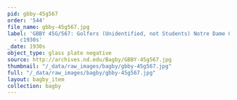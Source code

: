 ```yaml
---
pid: gbby-45g567
order: '544'
file_name: gbby-45g567.jpg
label: 'GBBY 45G/567: Golfers (Unidentified, not Students) Notre Dame Golf Course
  - c1930s'
_date: 1930s
object_type: glass plate negative
source: http://archives.nd.edu/Bagby/GBBY-45g567.jpg
thumbnail: "/_data/raw_images/bagby/gbby-45g567.jpg"
full: "/_data/raw_images/bagby/gbby-45g567.jpg"
layout: bagby_item
collection: bagby
---
```

